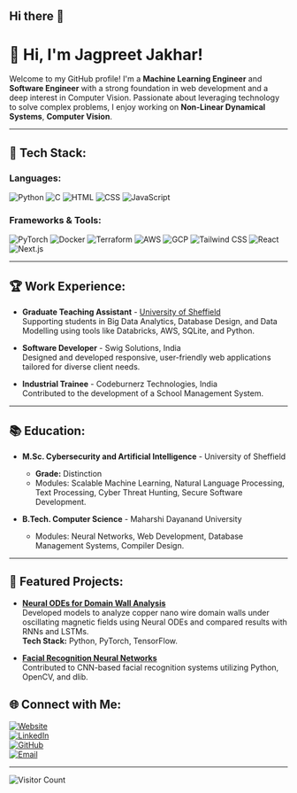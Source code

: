 ## Hi there 👋

# 👋 Hi, I'm Jagpreet Jakhar!

Welcome to my GitHub profile! I'm a **Machine Learning Engineer** and **Software Engineer** with a strong foundation in web development and a deep interest in Computer Vision. Passionate about leveraging technology to solve complex problems, I enjoy working on **Non-Linear Dynamical Systems**, **Computer Vision**.

---

## 🔧 Tech Stack:
### Languages:
![Python](https://img.shields.io/badge/-Python-3776AB?style=flat&logo=python&logoColor=white)
![C](https://img.shields.io/badge/-C-A8B9CC?style=flat&logo=c&logoColor=black)
![HTML](https://img.shields.io/badge/-HTML5-E34F26?style=flat&logo=html5&logoColor=white)
![CSS](https://img.shields.io/badge/-CSS3-1572B6?style=flat&logo=css3&logoColor=white)
![JavaScript](https://img.shields.io/badge/-JavaScript-F7DF1E?style=flat&logo=javascript&logoColor=black)

### Frameworks & Tools:
![PyTorch](https://img.shields.io/badge/-PyTorch-EE4C2C?style=flat&logo=pytorch&logoColor=white)
![Docker](https://img.shields.io/badge/-Docker-2496ED?style=flat&logo=docker&logoColor=white)
![Terraform](https://img.shields.io/badge/-Terraform-623CE4?style=flat&logo=terraform&logoColor=white)
![AWS](https://img.shields.io/badge/-AWS-232F3E?style=flat&logo=amazon-aws&logoColor=white)
![GCP](https://img.shields.io/badge/-Google_Cloud-4285F4?style=flat&logo=google-cloud&logoColor=white)
![Tailwind CSS](https://img.shields.io/badge/-Tailwind%20CSS-38B2AC?style=flat&logo=tailwindcss&logoColor=white)
![React](https://img.shields.io/badge/-React-61DAFB?style=flat&logo=react&logoColor=white)
![Next.js](https://img.shields.io/badge/-Next.js-000000?style=flat&logo=next.js&logoColor=white)

---

## 🏆 Work Experience:
- **Graduate Teaching Assistant** - [University of Sheffield](https://www.sheffield.ac.uk)  
  Supporting students in Big Data Analytics, Database Design, and Data Modelling using tools like Databricks, AWS, SQLite, and Python.

- **Software Developer** - Swig Solutions, India  
  Designed and developed responsive, user-friendly web applications tailored for diverse client needs.

- **Industrial Trainee** - Codeburnerz Technologies, India  
  Contributed to the development of a School Management System.

---

## 📚 Education:
- **M.Sc. Cybersecurity and Artificial Intelligence** - University of Sheffield  
  - **Grade:** Distinction  
  - Modules: Scalable Machine Learning, Natural Language Processing, Text Processing, Cyber Threat Hunting, Secure Software Development.  

- **B.Tech. Computer Science** - Maharshi Dayanand University  
  - Modules: Neural Networks, Web Development, Database Management Systems, Compiler Design.

---

## 🚀 Featured Projects:
- **[Neural ODEs for Domain Wall Analysis](https://github.com/JagpreetJakhar/Dissertation)**  
  Developed models to analyze copper nano wire domain walls under oscillating magnetic fields using Neural ODEs and compared results with RNNs and LSTMs.  
  **Tech Stack:** Python, PyTorch, TensorFlow.

- **[Facial Recognition Neural Networks](https://github.com/JagpreetJakhar/Facial_Recognition)**  
  Contributed to CNN-based facial recognition systems utilizing Python, OpenCV, and dlib.

## 🌐 Connect with Me:
[![Website](https://img.shields.io/badge/-Website-000?style=flat&logo=vercel&logoColor=white)](http://www.jagpreet.dev)  
[![LinkedIn](https://img.shields.io/badge/-LinkedIn-0077B5?style=flat&logo=linkedin&logoColor=white)](https://www.linkedin.com/in/jagpreetjakhar)  
[![GitHub](https://img.shields.io/badge/-GitHub-181717?style=flat&logo=github&logoColor=white)](https://github.com/JagpreetJakhar)  
[![Email](https://img.shields.io/badge/-Email-D14836?style=flat&logo=gmail&logoColor=white)](mailto:jagpreetjakhar94@gmail.com)

---

![Visitor Count](https://komarev.com/ghpvc/?username=JagpreetJakhar&color=blue&style=flat-square)

